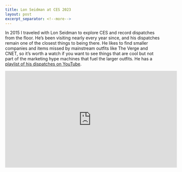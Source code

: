 ```yaml
---
title: Lon Seidman at CES 2023
layout: post
excerpt_separator: <!--more-->
---
```

In 2015 I traveled with Lon Seidman to explore CES and record dispatches from the floor. He’s been visiting nearly every year since, and his dispatches remain one of the closest things to being there. He likes to find smaller companies and items missed by mainstream outfits like The Verge and CNET, so it’s worth a watch if you want to see things that are cool but not part of the marketing hype machines that fuel the larger outfits. He has a [playlist of his dispatches on YouTube](http://lon.tv/CES2023).

<iframe width="560" height="315" src="https://www.youtube.com/embed/yk9ZCUeA_KU" title="YouTube video player" frameborder="0" allow="accelerometer; autoplay; clipboard-write; encrypted-media; gyroscope; picture-in-picture; web-share" allowfullscreen></iframe>